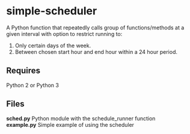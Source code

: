 # simple-scheduler

A Python function that repeatedly calls group of functions/methods at a given interval with option
to restrict running to:
1. Only certain days of the week.
2. Between chosen start hour and end hour within a 24 hour period.

## Requires
Python 2 or Python 3

## Files
**sched.py** Python module with the schedule_runner function    
**example.py** Simple example of using the scheduler
